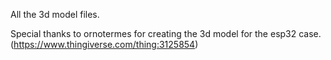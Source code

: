 All the 3d model files.

Special thanks to ornotermes for creating the 3d model for the esp32 case.
(https://www.thingiverse.com/thing:3125854)
